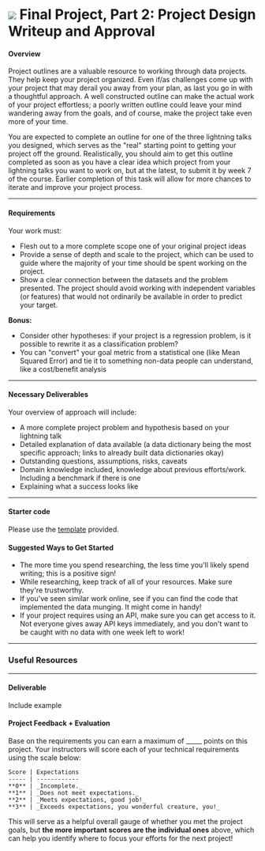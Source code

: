 # ![](https://ga-dash.s3.amazonaws.com/production/assets/logo-9f88ae6c9c3871690e33280fcf557f33.png) Final Project, Part 2: Project Design Writeup and Approval

#### Overview

Project outlines are a valuable resource to working through data projects. They help keep your project organized. Even if/as challenges come up with your project that may derail you away from your plan, as last you go in with a thoughtful approach. A well constructed outline can make the actual work of your project effortless; a poorly written outline could leave your mind wandering away from the goals, and of course, make the project take even more of your time.

You are expected to complete an outline for one of the three lightning talks you designed, which serves as the "real" starting point to getting your project off the ground. Realistically, you should aim to get this outline completed as soon as you have a clear idea which project from your lightning talks you want to work on, but at the latest, to submit it by week 7 of the course. Earlier completion of this task will allow for more chances to iterate and improve your project process.

---

#### Requirements

Your work must:

* Flesh out to a more complete scope one of your original project ideas
* Provide a sense of depth and scale to the project, which can be used to guide where the majority of your time should be spent working on the project.
* Show a clear connection between the datasets and the problem presented. The project should avoid working with independent variables (or features) that would not ordinarily be available in order to predict your target.

**Bonus:**

- Consider other hypotheses: if your project is a regression problem, is it possible to rewrite it as a classification problem?
- You can "convert" your goal metric from a statistical one (like Mean Squared Error) and tie it to something non-data people can understand, like a cost/benefit analysis

---

#### Necessary Deliverables

Your overview of approach will include:

* A more complete project problem and hypothesis based on your lightning talk
* Detailed explanation of data available (a data dictionary being the most specific approach; links to already built data dictionaries okay)
* Outstanding questions, assumptions, risks, caveats
* Domain knowledge included, knowledge about previous efforts/work. Including a benchmark if there is one
* Explaining what a success looks like

---

#### Starter code

Please use the [template](01-template.md) provided.

#### Suggested Ways to Get Started

- The more time you spend researching, the less time you'll likely spend writing; this is a positive sign!
- While researching, keep track of all of your resources. Make sure they're trustworthy.
- If you've seen similar work online, see if you can find the code that implemented the data munging. It might come in handy!
- If your project requires using an API, make sure you can get access to it. Not everyone gives away API keys immediately, and you don't want to be caught with no data with one week left to work!

---

### Useful Resources

---

#### Deliverable

Include example

#### Project Feedback + Evaluation

Base on the requirements you can earn a maximum of _____ points on this project. Your instructors will score each of your technical requirements using the scale below:

    Score | Expectations
    ----- | ------------
    **0** | _Incomplete._
    **1** | _Does not meet expectations._
    **2** | _Meets expectations, good job!_
    **3** | _Exceeds expectations, you wonderful creature, you!_

 This will serve as a helpful overall gauge of whether you met the project goals, but __the more important scores are the individual ones__ above, which can help you identify where to focus your efforts for the next project!
